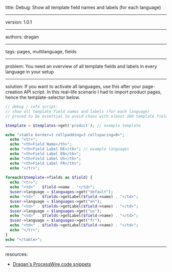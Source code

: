 title: Debug: Show all template field names and labels (for each language)

----

version: 1.0.1

----

authors: dragan

----

tags: pages, multilanguage, fields

----

problem:
You need an overview of all template fields and labels in every language in your setup

----

solution:
If you want to activate all languages, use this after your page-creation API script. In this real-life scenario I had to import product pages, hence the template-selector below.
```PHP
// debug / info script:
// show all template field names and labels (for each language)
// proved to be essential to avoid chaos with almost 100 template fields in a product template

$template = $templates->get('product'); // example template

echo "<table border=1 cellpadding=3 cellspacing=0>";
  echo "<tr>";
  echo "<th>Field Name</th>";
  echo "<th>Field Label DE</th>"; // example languages
  echo "<th>Field Label EN</th>";
  echo "<th>Field Label US</th>";
  echo "<th>Field Label FR</th>";
  echo "</tr>";
  
foreach($template->fields as $field) {
  echo "<tr>";
  echo "<td>" . $field->name . "</td>";
  $user->language = $languages->get("default");
  echo "<td>" . $fields->getLabel($field->name) . "</td>";
  $user->language = $languages->get("en");
  echo "<td>" . $fields->getLabel($field->name) . "</td>";
  $user->language = $languages->get("us");
  echo "<td>" . $fields->getLabel($field->name) . "</td>";
  $user->language = $languages->get("fr");
  echo "<td>" . $fields->getLabel($field->name) . "</td>";
  echo "</tr>";
}
echo "</table>";
```

----

resources:
* [Dragan's ProcessWire code snippets](https://github.com/dragan1700/pw/blob/master/showAllMultilangFields.php)
